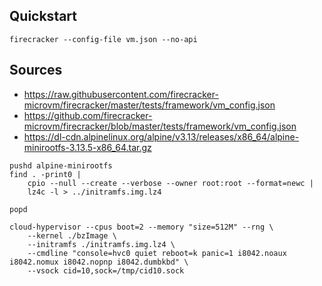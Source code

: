 ## Quickstart

```
firecracker --config-file vm.json --no-api
```

## Sources

- https://raw.githubusercontent.com/firecracker-microvm/firecracker/master/tests/framework/vm_config.json
- https://github.com/firecracker-microvm/firecracker/blob/master/tests/framework/vm_config.json
- https://dl-cdn.alpinelinux.org/alpine/v3.13/releases/x86_64/alpine-minirootfs-3.13.5-x86_64.tar.gz

```
pushd alpine-minirootfs
find . -print0 |
    cpio --null --create --verbose --owner root:root --format=newc |
    lz4c -l > ../initramfs.img.lz4

popd
```

```
cloud-hypervisor --cpus boot=2 --memory "size=512M" --rng \
    --kernel ./bzImage \
    --initramfs ./initramfs.img.lz4 \
    --cmdline "console=hvc0 quiet reboot=k panic=1 i8042.noaux i8042.nomux i8042.nopnp i8042.dumbkbd" \
    --vsock cid=10,sock=/tmp/cid10.sock
```
